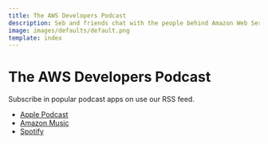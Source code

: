 ```yaml
---
title: The AWS Developers Podcast
description: Seb and friends chat with the people behind Amazon Web Services (AWS) and the developers who are building on it 
image: images/defaults/default.png
template: index
---
```


# The AWS Developers Podcast

Subscribe in popular podcast apps on use our RSS feed.

- [Apple Podcast](https://podcasts.apple.com/be/podcast/aws-developers-podcast/id1574162669)
- [Amazon Music](https://music.amazon.fr/podcasts/f8bf7630-2521-4b40-be90-c46a9222c159/aws-developers-podcast)
- [Spotify](https://open.spotify.com/show/7rQjgnBvuyr18K03tnEHBI)
